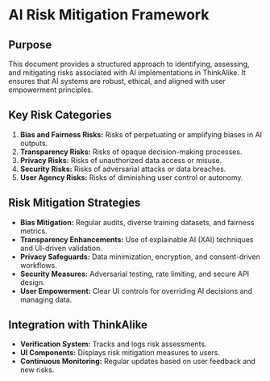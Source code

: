 # AI Risk Mitigation Framework

## Purpose
This document provides a structured approach to identifying, assessing, and mitigating risks associated with AI implementations in ThinkAlike. It ensures that AI systems are robust, ethical, and aligned with user empowerment principles.

## Key Risk Categories
1. **Bias and Fairness Risks:** Risks of perpetuating or amplifying biases in AI outputs.
2. **Transparency Risks:** Risks of opaque decision-making processes.
3. **Privacy Risks:** Risks of unauthorized data access or misuse.
4. **Security Risks:** Risks of adversarial attacks or data breaches.
5. **User Agency Risks:** Risks of diminishing user control or autonomy.

## Risk Mitigation Strategies
- **Bias Mitigation:** Regular audits, diverse training datasets, and fairness metrics.
- **Transparency Enhancements:** Use of explainable AI (XAI) techniques and UI-driven validation.
- **Privacy Safeguards:** Data minimization, encryption, and consent-driven workflows.
- **Security Measures:** Adversarial testing, rate limiting, and secure API design.
- **User Empowerment:** Clear UI controls for overriding AI decisions and managing data.

## Integration with ThinkAlike
- **Verification System:** Tracks and logs risk assessments.
- **UI Components:** Displays risk mitigation measures to users.
- **Continuous Monitoring:** Regular updates based on user feedback and new risks.
